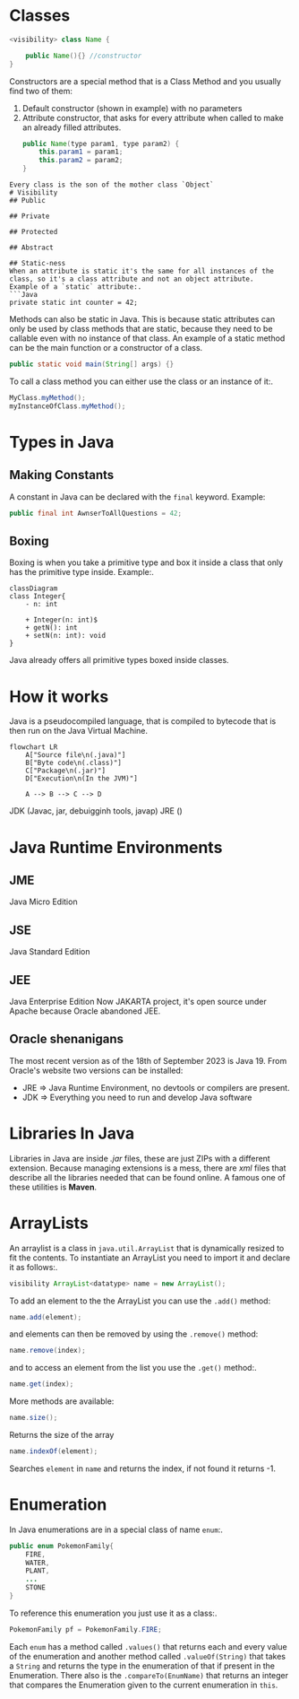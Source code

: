# Classes
```Java
<visibility> class Name {

	public Name(){} //constructor
}
```

Constructors are a special method that is a Class Method and you usually find two of them:
1. Default constructor (shown in example) with no parameters
2. Attribute constructor, that asks for every attribute when called to make an already filled attributes.
   ```java
   public Name(type param1, type param2) {
	   this.param1 = param1;
	   this.param2 = param2;
   }
```
Every class is the son of the mother class `Object`
# Visibility
## Public

## Private

## Protected

## Abstract

## Static-ness
When an attribute is static it's the same for all instances of the class, so it's a class attribute and not an object attribute.
Example of a `static` attribute:.
```Java
private static int counter = 42;
```
Methods can also be static in Java. This is because static attributes can only be used by class methods that are static, because they need to be callable even with no instance of that class. An example of a static method can be the main function or a constructor of a class.
``` Java
public static void main(String[] args) {}
```
To call a class method you can either use the class or an instance of it:.
```Java
MyClass.myMethod();
myInstanceOfClass.myMethod();
```
# Types in Java
## Making Constants
A constant in Java can be declared with the `final` keyword. Example:
```Java
public final int AwnserToAllQuestions = 42;
```
## Boxing
Boxing is when you take a primitive type and box it inside a class that only has the primitive type inside. Example:.
```mermaid
classDiagram
class Integer{
	- n: int

	+ Integer(n: int)$
	+ getN(): int
	+ setN(n: int): void
}
```
Java already offers all primitive types boxed inside classes.

# How it works
Java is a pseudocompiled language, that is compiled to bytecode that is then run on the Java Virtual Machine.
```mermaid
flowchart LR
	A["Source file\n(.java)"]
	B["Byte code\n(.class)"]
	C["Package\n(.jar)"]
	D["Execution\n(In the JVM)"]

	A --> B --> C --> D
```

JDK (Javac, jar, debuigginh tools, javap)
JRE ()

# Java Runtime Environments
## JME
Java Micro Edition
## JSE
Java Standard Edition
## JEE
Java Enterprise Edition
Now JAKARTA project, it's open source under Apache because Oracle abandoned JEE.
## Oracle shenanigans
The most recent version as of the 18th of September 2023 is Java 19.
From Oracle's website two versions can be installed:
- JRE => Java Runtime Environment, no devtools or compilers are present.
- JDK => Everything you need to run and develop Java software
# Libraries In Java
Libraries in Java are inside *.jar* files, these are just ZIPs with a different extension. Because managing extensions is a mess, there are *xml* files that describe all the libraries needed that can be found online. A famous one of these utilities is **Maven**. 
# ArrayLists
An arraylist is a class in `java.util.ArrayList` that is dynamically resized to fit the contents.
To instantiate an ArrayList you need to import it and declare it as follows:.
```Java
visibility ArrayList<datatype> name = new ArrayList();
```
To add an element to the the ArrayList you can use the `.add()` method:
```Java
name.add(element);
```
and elements can then be removed by using the `.remove()` method:
```Java
name.remove(index);
```
and to access an element from the list you use the `.get()` method:.
```Java
name.get(index);
```
More methods are available:
```Java
name.size();
```
Returns the size of the array
```Java
name.indexOf(element);
```
Searches `element` in `name` and returns the index, if not found it returns -1.

# Enumeration
In Java enumerations are in a special class of name `enum`:.
```Java
public enum PokemonFamily{
	FIRE,
	WATER,
	PLANT,
	...
	STONE
}
```
To reference this enumeration you just use it as a class:.
```Java
PokemonFamily pf = PokemonFamily.FIRE;
```
Each `enum` has a method called `.values()` that returns each and every value of the enumeration and another method called `.valueOf(String)` that takes a `String` and returns the type in the enumeration of that if present in the Enumeration. There also is the `.compareTo(EnumName)` that returns an integer that compares the Enumeration given to the current enumeration in `this`.
